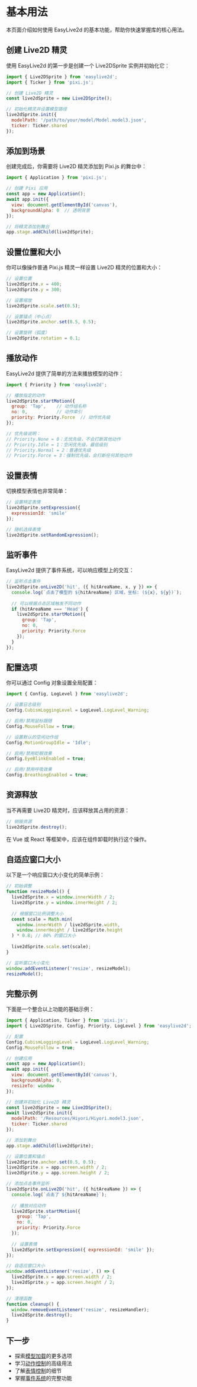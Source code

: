 # 基本用法

本页面介绍如何使用 EasyLive2d 的基本功能，帮助你快速掌握库的核心用法。

## 创建 Live2D 精灵

使用 EasyLive2d 的第一步是创建一个 Live2DSprite 实例并初始化它：

```js
import { Live2DSprite } from 'easylive2d';
import { Ticker } from 'pixi.js';

// 创建 Live2D 精灵
const live2dSprite = new Live2DSprite();

// 初始化精灵并设置模型路径
live2dSprite.init({
  modelPath: '/path/to/your/model/Model.model3.json',
  ticker: Ticker.shared
});
```

## 添加到场景

创建完成后，你需要将 Live2D 精灵添加到 Pixi.js 的舞台中：

```js
import { Application } from 'pixi.js';

// 创建 Pixi 应用
const app = new Application();
await app.init({
  view: document.getElementById('canvas'),
  backgroundAlpha: 0  // 透明背景
});

// 将精灵添加到舞台
app.stage.addChild(live2dSprite);
```

## 设置位置和大小

你可以像操作普通 Pixi.js 精灵一样设置 Live2D 精灵的位置和大小：

```js
// 设置位置
live2dSprite.x = 400;
live2dSprite.y = 300;

// 设置缩放
live2dSprite.scale.set(0.5);

// 设置锚点（中心点）
live2dSprite.anchor.set(0.5, 0.5);

// 设置旋转（弧度）
live2dSprite.rotation = 0.1;
```

## 播放动作

EasyLive2d 提供了简单的方法来播放模型的动作：

```js
import { Priority } from 'easylive2d';

// 播放指定的动作
live2dSprite.startMotion({
  group: 'Tap',    // 动作组名称
  no: 0,           // 动作索引
  priority: Priority.Force  // 动作优先级
});

// 优先级说明：
// Priority.None = 0：无优先级，不会打断其他动作
// Priority.Idle = 1：空闲优先级，最低级别
// Priority.Normal = 2：普通优先级
// Priority.Force = 3：强制优先级，会打断任何其他动作
```

## 设置表情

切换模型表情也非常简单：

```js
// 设置特定表情
live2dSprite.setExpression({ 
  expressionId: 'smile' 
});

// 随机选择表情
live2dSprite.setRandomExpression();
```

## 监听事件

EasyLive2d 提供了事件系统，可以响应模型上的交互：

```js
// 监听点击事件
live2dSprite.onLive2D('hit', ({ hitAreaName, x, y }) => {
  console.log(`点击了模型的 ${hitAreaName} 区域，坐标: (${x}, ${y})`);
  
  // 可以根据点击区域触发不同动作
  if (hitAreaName === 'Head') {
    live2dSprite.startMotion({
      group: 'Tap',
      no: 0,
      priority: Priority.Force
    });
  }
});
```

## 配置选项

你可以通过 Config 对象设置全局配置：

```js
import { Config, LogLevel } from 'easylive2d';

// 设置日志级别
Config.CubismLoggingLevel = LogLevel.LogLevel_Warning;

// 启用/禁用鼠标跟随
Config.MouseFollow = true;

// 设置默认的空闲动作组
Config.MotionGroupIdle = 'Idle';

// 启用/禁用眨眼效果
Config.EyeBlinkEnabled = true;

// 启用/禁用呼吸效果
Config.BreathingEnabled = true;
```

## 资源释放

当不再需要 Live2D 精灵时，应该释放其占用的资源：

```js
// 销毁资源
live2dSprite.destroy();
```

在 Vue 或 React 等框架中，应该在组件卸载时执行这个操作。

## 自适应窗口大小

以下是一个响应窗口大小变化的简单示例：

```js
// 初始调整
function resizeModel() {
  live2dSprite.x = window.innerWidth / 2;
  live2dSprite.y = window.innerHeight / 2;
  
  // 根据窗口比例调整大小
  const scale = Math.min(
    window.innerWidth / live2dSprite.width,
    window.innerHeight / live2dSprite.height
  ) * 0.8; // 80% 的窗口大小
  
  live2dSprite.scale.set(scale);
}

// 监听窗口大小变化
window.addEventListener('resize', resizeModel);
resizeModel();
```

## 完整示例

下面是一个整合以上功能的基础示例：

```js
import { Application, Ticker } from 'pixi.js';
import { Live2DSprite, Config, Priority, LogLevel } from 'easylive2d';

// 配置
Config.CubismLoggingLevel = LogLevel.LogLevel_Warning;
Config.MouseFollow = true;

// 创建应用
const app = new Application();
await app.init({
  view: document.getElementById('canvas'),
  backgroundAlpha: 0,
  resizeTo: window
});

// 创建并初始化 Live2D 精灵
const live2dSprite = new Live2DSprite();
await live2dSprite.init({
  modelPath: '/Resources/Hiyori/Hiyori.model3.json',
  ticker: Ticker.shared
});

// 添加到舞台
app.stage.addChild(live2dSprite);

// 设置位置和锚点
live2dSprite.anchor.set(0.5, 0.5);
live2dSprite.x = app.screen.width / 2;
live2dSprite.y = app.screen.height / 2;

// 添加点击事件监听
live2dSprite.onLive2D('hit', ({ hitAreaName }) => {
  console.log(`点击了 ${hitAreaName}`);
  
  // 播放对应动作
  live2dSprite.startMotion({
    group: 'Tap',
    no: 0,
    priority: Priority.Force
  });
  
  // 设置表情
  live2dSprite.setExpression({ expressionId: 'smile' });
});

// 自适应窗口大小
window.addEventListener('resize', () => {
  live2dSprite.x = app.screen.width / 2;
  live2dSprite.y = app.screen.height / 2;
});

// 清理函数
function cleanup() {
  window.removeEventListener('resize', resizeHandler);
  live2dSprite.destroy();
}
```

## 下一步

- 探索[模型加载](/guide/model-loading)的更多选项
- 学习[动作控制](/guide/motion-control)的高级用法
- 了解[表情控制](/guide/expression-control)的细节
- 掌握[事件系统](/guide/events)的完整功能